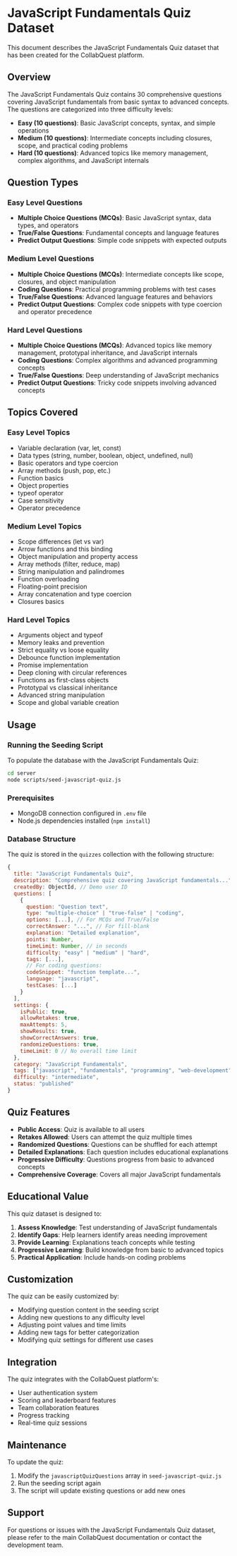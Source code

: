 # JavaScript Fundamentals Quiz Dataset

This document describes the JavaScript Fundamentals Quiz dataset that has been created for the CollabQuest platform.

## Overview

The JavaScript Fundamentals Quiz contains 30 comprehensive questions covering JavaScript fundamentals from basic syntax to advanced concepts. The questions are categorized into three difficulty levels:

- **Easy (10 questions)**: Basic JavaScript concepts, syntax, and simple operations
- **Medium (10 questions)**: Intermediate concepts including closures, scope, and practical coding problems
- **Hard (10 questions)**: Advanced topics like memory management, complex algorithms, and JavaScript internals

## Question Types

### Easy Level Questions
- **Multiple Choice Questions (MCQs)**: Basic JavaScript syntax, data types, and operators
- **True/False Questions**: Fundamental concepts and language features
- **Predict Output Questions**: Simple code snippets with expected outputs

### Medium Level Questions
- **Multiple Choice Questions (MCQs)**: Intermediate concepts like scope, closures, and object manipulation
- **Coding Questions**: Practical programming problems with test cases
- **True/False Questions**: Advanced language features and behaviors
- **Predict Output Questions**: Complex code snippets with type coercion and operator precedence

### Hard Level Questions
- **Multiple Choice Questions (MCQs)**: Advanced topics like memory management, prototypal inheritance, and JavaScript internals
- **Coding Questions**: Complex algorithms and advanced programming concepts
- **True/False Questions**: Deep understanding of JavaScript mechanics
- **Predict Output Questions**: Tricky code snippets involving advanced concepts

## Topics Covered

### Easy Level Topics
- Variable declaration (var, let, const)
- Data types (string, number, boolean, object, undefined, null)
- Basic operators and type coercion
- Array methods (push, pop, etc.)
- Function basics
- Object properties
- typeof operator
- Case sensitivity
- Operator precedence

### Medium Level Topics
- Scope differences (let vs var)
- Arrow functions and this binding
- Object manipulation and property access
- Array methods (filter, reduce, map)
- String manipulation and palindromes
- Function overloading
- Floating-point precision
- Array concatenation and type coercion
- Closures basics

### Hard Level Topics
- Arguments object and typeof
- Memory leaks and prevention
- Strict equality vs loose equality
- Debounce function implementation
- Promise implementation
- Deep cloning with circular references
- Functions as first-class objects
- Prototypal vs classical inheritance
- Advanced string manipulation
- Scope and global variable creation

## Usage

### Running the Seeding Script

To populate the database with the JavaScript Fundamentals Quiz:

```bash
cd server
node scripts/seed-javascript-quiz.js
```

### Prerequisites

- MongoDB connection configured in `.env` file
- Node.js dependencies installed (`npm install`)

### Database Structure

The quiz is stored in the `quizzes` collection with the following structure:

```javascript
{
  title: "JavaScript Fundamentals Quiz",
  description: "Comprehensive quiz covering JavaScript fundamentals...",
  createdBy: ObjectId, // Demo user ID
  questions: [
    {
      question: "Question text",
      type: "multiple-choice" | "true-false" | "coding",
      options: [...], // For MCQs and True/False
      correctAnswer: "...", // For fill-blank
      explanation: "Detailed explanation",
      points: Number,
      timeLimit: Number, // in seconds
      difficulty: "easy" | "medium" | "hard",
      tags: [...],
      // For coding questions:
      codeSnippet: "function template...",
      language: "javascript",
      testCases: [...]
    }
  ],
  settings: {
    isPublic: true,
    allowRetakes: true,
    maxAttempts: 5,
    showResults: true,
    showCorrectAnswers: true,
    randomizeQuestions: true,
    timeLimit: 0 // No overall time limit
  },
  category: "JavaScript Fundamentals",
  tags: ["javascript", "fundamentals", "programming", "web-development"],
  difficulty: "intermediate",
  status: "published"
}
```

## Quiz Features

- **Public Access**: Quiz is available to all users
- **Retakes Allowed**: Users can attempt the quiz multiple times
- **Randomized Questions**: Questions can be shuffled for each attempt
- **Detailed Explanations**: Each question includes educational explanations
- **Progressive Difficulty**: Questions progress from basic to advanced concepts
- **Comprehensive Coverage**: Covers all major JavaScript fundamentals

## Educational Value

This quiz dataset is designed to:

1. **Assess Knowledge**: Test understanding of JavaScript fundamentals
2. **Identify Gaps**: Help learners identify areas needing improvement
3. **Provide Learning**: Explanations teach concepts while testing
4. **Progressive Learning**: Build knowledge from basic to advanced topics
5. **Practical Application**: Include hands-on coding problems

## Customization

The quiz can be easily customized by:

- Modifying question content in the seeding script
- Adding new questions to any difficulty level
- Adjusting point values and time limits
- Adding new tags for better categorization
- Modifying quiz settings for different use cases

## Integration

The quiz integrates with the CollabQuest platform's:

- User authentication system
- Scoring and leaderboard features
- Team collaboration features
- Progress tracking
- Real-time quiz sessions

## Maintenance

To update the quiz:

1. Modify the `javascriptQuizQuestions` array in `seed-javascript-quiz.js`
2. Run the seeding script again
3. The script will update existing questions or add new ones

## Support

For questions or issues with the JavaScript Fundamentals Quiz dataset, please refer to the main CollabQuest documentation or contact the development team.
